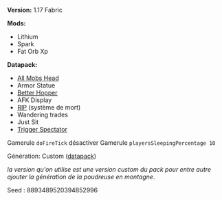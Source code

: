 **Version:** 1.17 Fabric

**Mods:**

   - Lithium
   - Spark
   - Fat Orb Xp

**Datapack:**

   - [All Mobs Head](https://www.curseforge.com/minecraft/customization/all-mob-heads)
   - Armor Statue
   - [Better Hopper](https://www.youtube.com/watch?v=3iWKsGFkLWA)
   - AFK Display
   - [RIP](https://www.planetminecraft.com/data-pack/last-death-position-soul-edition/) (système de mort)
   - Wandering trades
   - Just Sit
   - [Trigger Spectator](https://www.planetminecraft.com/data-pack/smp-friendly-spectator/)

Gamerule `doFireTick` désactiver
Gamerule `playersSleepingPercentage 10`


Génération: Custom ([datapack](https://www.youtube.com/redirect?event=video_description&redir_token=QUFFLUhqbDQ3VVNvZGxkallfVUZPTlpjTzhESG1hUVRxd3xBQ3Jtc0trNk1tbVdZY0hiNTg4dG8zNmVZeFZkT0lsRmtvSU9uXzVaZ2MwbEtqRlp0aVpsNkNzenFQYTFaNE9uUmxxNzlUUUhSNllGcENoelNkOW8yODQyY3ZUNjMwN3ZQdGtyekhzLTh0VTFoaU1qT3BDMktqSQ&q=https%3A%2F%2Fwww.planetminecraft.com%2Fdata-pack%2Fcaves-amp-cliffs-expansion-pack-20w20a-compatible%2F))

_la version qu'on utilise est une version custom du pack pour entre autre ajouter la génération de la poudreuse en montagne_.

Seed :  8893489520394852996

